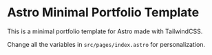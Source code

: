 # Astro Minimal Portfolio Template

This is a minimal portfolio template for Astro made with TailwindCSS.

Change all the variables in `src/pages/index.astro` for personalization.
